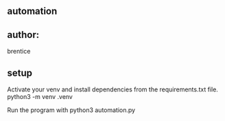 ## automation
## author:

brentice
## setup
Activate your venv and install dependencies from the requirements.txt file.
python3 -m venv .venv

Run the program with python3 automation.py
